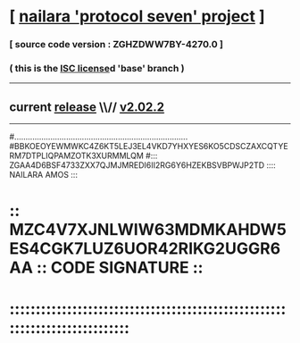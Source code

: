
# [ [nailara 'protocol seven' project](http://nailara.network/) ]

### [ source code version : ZGHZDWW7BY-4270.0 ]

### ( this is the [ISC license](license)d 'base' branch )
---
## current [release](https://github.com/nailara-technologies/protocol-7/releases) \\\\// [v2.02.2](https://github.com/nailara-technologies/protocol-7/releases/tag/v2.02.2)
---

#.............................................................................
#BBKOEOYEWMWKC4Z6KT5LEJ3EL4VKD7YHXYES6KO5CDSCZAXCQTYERM7DTPLIQPAMZOTK3XURMMLQM
#::: ZGAA4D6BSF4733ZXX7QJMJMREDI6II2RG6Y6HZEKBSVBPWJP2TD :::: NAILARA AMOS :::
# :: MZC4V7XJNLWIW63MDMKAHDW5ES4CGK7LUZ6UOR42RIKG2UGGR6AA :: CODE SIGNATURE ::
# ::::::::::::::::::::::::::::::::::::::::::::::::::::::::::::::::::::::::::::

